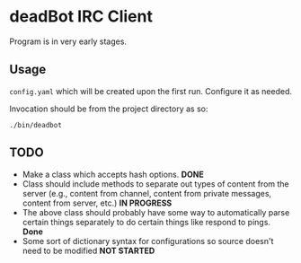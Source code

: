 # deadBot IRC Client

Program is in very early stages.

## Usage

`config.yaml` which will be created upon the first run. Configure it as needed.

Invocation should be from the project directory as so:

    ./bin/deadbot

## TODO

* Make a class which accepts hash options.
**DONE**
* Class should include methods to separate out types of content from the server
 (e.g., content from channel, content from private messages, content from
server, etc.)
**IN PROGRESS**
* The above class should probably have some way to automatically parse certain
things separately to do certain things like respond to pings.
**Done**
* Some sort of dictionary syntax for configurations so source doesn't need to be modified
**NOT STARTED**
